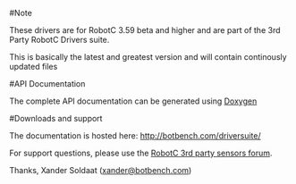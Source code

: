 #Note

These drivers are for RobotC 3.59 beta and higher and are part of the 3rd Party RobotC Drivers suite.

This is basically the latest and greatest version and will contain continously updated files

#API Documentation

The complete API documentation can be generated using [Doxygen](http://www.doxygen.org/)

#Downloads and support


The documentation is hosted here:
http://botbench.com/driversuite/

For support questions, please use the
[RobotC 3rd party sensors forum](http://www.robotc.net/forums/viewforum.php?f=41).

Thanks,
Xander Soldaat (xander@botbench.com)
